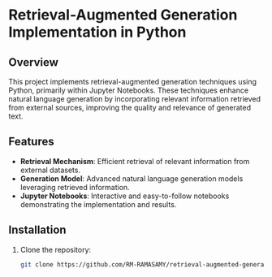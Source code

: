 # Retrieval-Augmented Generation Implementation in Python

## Overview
This project implements retrieval-augmented generation techniques using Python, primarily within Jupyter Notebooks. These techniques enhance natural language generation by incorporating relevant information retrieved from external sources, improving the quality and relevance of generated text.

## Features
- **Retrieval Mechanism**: Efficient retrieval of relevant information from external datasets.
- **Generation Model**: Advanced natural language generation models leveraging retrieved information.
- **Jupyter Notebooks**: Interactive and easy-to-follow notebooks demonstrating the implementation and results.

## Installation
1. Clone the repository:
   ```bash
   git clone https://github.com/RM-RAMASAMY/retrieval-augmented-generation-implementation-in-python.git
